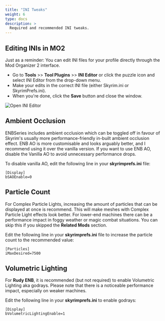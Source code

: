 ```yaml
---
title: "INI Tweaks"
weight: 6
type: docs
description: >
  Required and recommended INI tweaks.
---
```


## Editing INIs in MO2

Just as a reminder: You can edit INI files for your profile directly through the Mod Organizer 2 interface.

- Go to **Tools** >> **Tool Plugins** >> **INI Editor** or click the puzzle icon and select INI Editor from the drop-down menu.
- Make your edits in the correct INI file (either Skyrim.ini or SkyrimPrefs.ini).
- When you're done, click the **Save** button and close the window.

![Open INI Editor](/Pictures/enbseries/mo2-edit-inis.png)

## Ambient Occlusion

ENBSeries includes ambient occlusion which can be toggled off in favour of Skyrim's usually more performance-friendly in-built ambient occlusion effect. ENB AO is more customisable and looks arguably better, and I recommend using it over the vanilla version. If you want to use ENB AO, disable the Vanilla AO to avoid unnecessary performance drops.

To disable vanilla AO, edit the following line in your **skyrimprefs.ini** file:

```
[Display]
bSAOEnable=0
```

## Particle Count

For Complex Particle Lights, increasing the amount of particles that can be displayed at once is recommend. This will make meshes with Complex Particle Light effects look better. For lower-end machines there can be a performance impact in foggy weather or magic combat situations. You can skip this if you skipped the **Related Mods** section.

Edit the following line in your **skyrimprefs.ini** file to increase the particle count to the recommended value:

```
[Particles]
iMaxDesired=7500
```

## Volumetric Lighting

For **Rudy ENB**, it is recommended (but not required) to enable Volumetric Lighting aka godrays. Please note that there is a noticeable performance impact, especially on weaker machines.

Edit the following line in your **skyrimprefs.ini** to enable godrays:

```
[Display]
bVolumetricLightingEnable=1
```